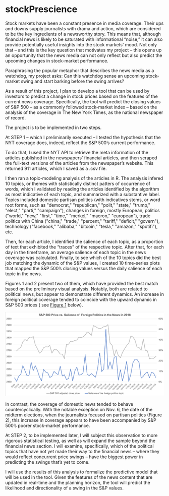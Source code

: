 # stockPrescience

Stock markets have been a constant presence in media coverage. Their ups and downs supply journalists with drama and action, which are considered to be the key ingredients of a newsworthy story. This means that, although financial news is likely to be saturated with informational “noise,” it can also provide potentially useful insights into the stock markets’ mood. Not only that – and this is the key question that motivates my project – this opens up an opportunity that the news media can not only reflect but also predict the upcoming changes in stock-market performance.

Paraphrasing the popular metaphor that describes the news media as a watchdog, my project asks: Can this watchdog sense an upcoming stock-market swing and start barking before the swing arrives?

As a result of this project, I plan to develop a tool that can be used by investors to predict a change in stock prices based on the features of the current news coverage. Specifically, the tool will predict the closing values of S&P 500 – as a commonly followed stock-market index – based on the analysis of the coverage in The New York Times, as the national newspaper of record.

The project is to be implemented in two steps.

At STEP 1 – which I preliminarily executed – I tested the hypothesis that the NYT coverage does, indeed, reflect the S&P 500’s current performance.

To do that, I used the NYT API to retrieve the meta information of the articles published in the newspapers’ financial articles, and then scraped the full-text versions of the articles from the newspaper’s website. This returned 911 articles, which I saved as a .csv file.

I then ran a topic-modeling analysis of the articles in R. The analysis infered 10 topics, or themes with statistically distinct patters of occurrence of words, which I validated by reading the articles identified by the algorithm as most indicative of each topic, and summarized with a substantive label. Topics included domestic partisan politics (with indicatives stems, or word root forms, such as "democrat," "republican," "polit," "state," "trump," "elect," "parti," "campaign"), changes in foreign, mostly European, politics ("world," "new," "first," "time," "merkel," "macron," "european"), trade politics with China ("china," "trade," "percent," "tariff," "deficit," "govern"), technology ("facebook," "alibaba," "bitcoin," "tesla," "amazon," "spotifi"), etc.

Then, for each article, I identified the salience of each topic, as a proportion of text that exhibited the “traces” of the respective topic. After that, for each day in the timeframe, an average salience of each topic in the news coverage was calculated. Finally, to see which of the 10 topics did the best job matching the dynamic of the S&P values, I created 10 time-series plots that mapped the S&P 500’s closing values versus the daily salience of each topic in the news. 

Figures 1 and 2 present two of them, which have provided the best match based on the preliminary visual analysis. Notably, both are related to political news, but appear to demonstrate different dynamics. An increase in foreign political coverage tended to coincide with the upward dynamic in S&P 500 prices ( see  [Figure 1](https://github.com/kanangit/stockPrescience/blob/master/Figure1_foreign.png) below). 

![Figure 1](https://github.com/kanangit/stockPrescience/blob/master/Figure1_foreign.png "Figure 1")

In contrast, the coverage of domestic news tended to behave countercyclically. With the notable exception on Nov. 6, the date of the midterm elections, when the journalists focused on partisan politics (Figure 2), this increase in coverage appears to have been accompanied by S&P 500’s poorer stock-market performance. 

At STEP 2, to be implemented later, I will subject this observation to more rigorous statistical testing, as well as will expand the sample beyond the financial news section. I will examine, specifically, which of the political topics that have not yet made their way to the financial news – where they would reflect concurrent price swings – have the biggest power in predicting the swings that’s yet to come. 

I will use the results of this analysis to formalize the predictive model that will be used in the tool. Given the features of the news content that are updated in real-time and the planning horizon, the tool will predict the likelihood and directionality of a swing in the S&P values.

